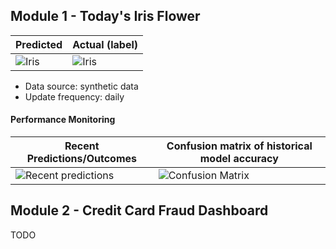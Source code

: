 
## Module 1 - Today's Iris Flower 

| Predicted | Actual (label)
|--------|------- 
| ![Iris](https://raw.githubusercontent.com/featurestoreorg/serverless-ml-course/gh-pages/assets/latest_iris.png) | ![Iris](https://raw.githubusercontent.com/featurestoreorg/serverless-ml-course/gh-pages/assets/actual_iris.png) 

 * Data source: synthetic data
 * Update frequency: daily

#### Performance Monitoring 

| Recent Predictions/Outcomes | Confusion matrix of historical model accuracy 
|--------|------- 
| ![Recent predictions](https://raw.githubusercontent.com/featurestoreorg/serverless-ml-course/gh-pages/assets/df_recent.png) | ![Confusion Matrix](https://raw.githubusercontent.com/featurestoreorg/serverless-ml-course/gh-pages/assets/confusion_matrix.png)


## Module 2 - Credit Card Fraud Dashboard


TODO

